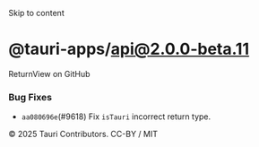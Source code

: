 Skip to content
# @tauri-apps/api@2.0.0-beta.11
ReturnView on GitHub
### Bug Fixes
  * `aa080696e`(#9618) Fix `isTauri` incorrect return type.


© 2025 Tauri Contributors. CC-BY / MIT
